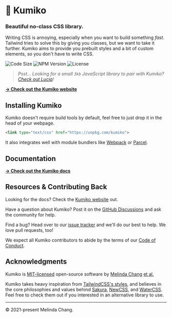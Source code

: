 # 🌺 Kumiko

### Beautiful no-class CSS library.

Writing CSS is annoying, especially when you want to build something _fast_. Tailwind tries to solve this by giving you classes, but we want to take it further. Kumiko aims to provide you prebuilt styles and a bit of custom elements, so you don't have to write CSS.

![Code Size](https://badgen.net/badgesize/brotli/https/unpkg.com/kumiko?color=F495BF&labelColor=1D1E32&style=flat-square&label=size) ![NPM Version](https://img.shields.io/npm/v/kumiko?color=F495BF&labelColor=1D1E32&style=flat-square) ![License](https://badgen.net/github/license/melindachang/kumiko?color=F495BF&labelColor=1D1E32&style=flat-square)

> _Psst... Looking for a small `3kb` JavaScript library to pair with Kumiko? [Check out Lucia](https://github.com/aidenybai/lucia)!_

[**→ Check out the Kumiko website**](https://kumiko.netlify.app/)

## Installing Kumiko

Kumiko doesn't require build tools by default, feel free to just drop it in the head of your webpage.

```html
<link type="text/css" href="https://unpkg.com/kumiko">
```

It also integrates well with module bundlers like [Webpack](https://webpack.js.org/) or [Parcel](https://parceljs.org/).

## Documentation

[**→ Check out the Kumiko docs**](https://kumiko.netlify.app/)

## Resources & Contributing Back

Looking for the docs? Check the [Kumiko website](https://kumiko.netlify.app/) out.

Have a question about Kumiko? Post it on the [GitHub Discussions](https://github.com/melindachang/kumiko/discussions) and ask the community for help.

Find a bug? Head over to our [issue tracker](https://github.com/melindachang/kumiko/issues) and we'll do our best to help. We love pull requests, too!

We expect all Kumiko contributors to abide by the terms of our [Code of Conduct](CODE_OF_CONDUCT.md).

## Acknowledgments

Kumiko is [MIT-licensed](LICENSE) open-source software by [Melinda Chang](https://github.com/melindachang) [et al.](https://github.com/melindachang/kumiko/graphs/contributors)

Kumiko takes heavy inspiration from [TailwindCSS's styles](https://tailwindcss.com/), and believes in the core philosophies and values behind [Sakura](https://github.com/oxalorg/sakura), [NewCSS](https://newcss.net/), and [WaterCSS](https://watercss.kognise.dev/). Feel free to check them out if you interested in an alternative library to use.

---

© 2021-present Melinda Chang.